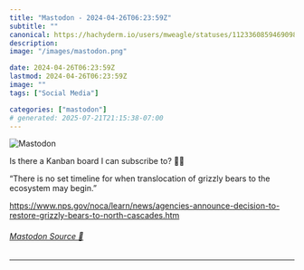 ```yaml
---
title: "Mastodon - 2024-04-26T06:23:59Z"
subtitle: ""
canonical: https://hachyderm.io/users/mweagle/statuses/112336085946909850
description:
image: "/images/mastodon.png"

date: 2024-04-26T06:23:59Z
lastmod: 2024-04-26T06:23:59Z
image: ""
tags: ["Social Media"]

categories: ["mastodon"]
# generated: 2025-07-21T21:15:38-07:00
---
```

![Mastodon](/images/mastodon.png)

<p>Is there a Kanban board I can subscribe to? 🐻😳</p><p>“There is no set timeline for when translocation of grizzly bears to the ecosystem may begin.”</p><p><a href="https://www.nps.gov/noca/learn/news/agencies-announce-decision-to-restore-grizzly-bears-to-north-cascades.htm" target="_blank" rel="nofollow noopener noreferrer" translate="no"><span class="invisible">https://www.</span><span class="ellipsis">nps.gov/noca/learn/news/agenci</span><span class="invisible">es-announce-decision-to-restore-grizzly-bears-to-north-cascades.htm</span></a></p>


###### [Mastodon Source 🐘](https://hachyderm.io/@mweagle/112336085946909850)

___
